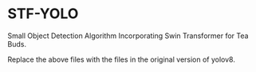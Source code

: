 # STF-YOLO
Small Object Detection Algorithm Incorporating Swin Transformer for Tea Buds.

Replace the above files with the files in the original version of yolov8.
